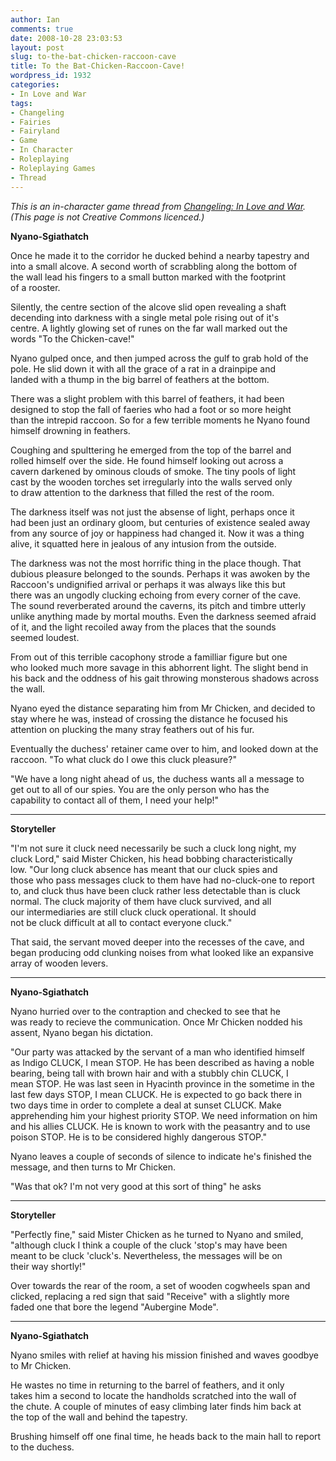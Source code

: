 ```yaml
---
author: Ian
comments: true
date: 2008-10-28 23:03:53
layout: post
slug: to-the-bat-chicken-raccoon-cave
title: To the Bat-Chicken-Raccoon-Cave!
wordpress_id: 1932
categories:
- In Love and War
tags:
- Changeling
- Fairies
- Fairyland
- Game
- In Character
- Roleplaying
- Roleplaying Games
- Thread
---
```


<p><i>This is an in-character game thread from <a href="../changeling-in-love-and-war">Changeling: In Love and War</a>.  (This page is not Creative Commons licenced.)</i></p>
<p><b>Nyano-Sgiathatch</b></p>
<p>Once he made it to the corridor he ducked behind a nearby tapestry and<br />
into a small alcove. A second worth of scrabbling along the bottom of<br />
the wall lead his fingers to a small button marked with the footprint<br />
of a rooster.</p>
<p>Silently, the centre section of the alcove slid open revealing a shaft<br />
decending into darkness with a single metal pole rising out of it&#039;s<br />
centre. A lightly glowing set of runes on the far wall marked out the<br />
words "To the Chicken-cave!"</p>
<p>Nyano gulped once, and then jumped across the gulf to grab hold of the<br />
pole. He slid down it with all the grace of a rat in a drainpipe and<br />
landed with a thump in the big barrel of feathers at the bottom.</p>
<p>There was a slight problem with this barrel of feathers, it had been<br />
designed to stop the fall of faeries who had a foot or so more height<br />
than the intrepid raccoon. So for a few terrible moments he Nyano found<br />
himself drowning in feathers.</p>
<p>Coughing and spulttering he emerged from the top of the barrel and<br />
rolled himself over the side. He found himself looking out across a<br />
cavern darkened by ominous clouds of smoke. The tiny pools of light<br />
cast by the wooden torches set irregularly into the walls served only<br />
to draw attention to the darkness that filled the rest of the room.</p>
<p>The darkness itself was not just the absense of light, perhaps once it<br />
had been just an ordinary gloom, but centuries of existence sealed away<br />
from any source of joy or happiness had changed it. Now it was a thing<br />
alive, it squatted here in jealous of any intusion from the outside.</p>
<p>The darkness was not the most horrific thing in the place though. That<br />
dubious pleasure belonged to the sounds. Perhaps it was awoken by the<br />
Raccoon&#039;s undignified arrival or perhaps it was always like this but<br />
there was an ungodly clucking echoing from every corner of the cave.<br />
The sound reverberated around the caverns, its pitch and timbre utterly<br />
unlike anything made by mortal mouths. Even the darkness seemed afraid<br />
of it, and the light recoiled away from the places that the sounds<br />
seemed loudest.</p>
<p>From out of this terrible cacophony strode a familliar figure but one<br />
who looked much more savage in this abhorrent light. The slight bend in<br />
his back and the oddness of his gait throwing monsterous shadows across<br />
the wall.</p>
<p>Nyano eyed the distance separating him from Mr Chicken, and decided to<br />
stay where he was, instead of crossing the distance he focused his<br />
attention on plucking the many stray feathers out of his fur.</p>
<p>Eventually the duchess&#039; retainer came over to him, and looked down at the raccoon. "To what cluck do I owe this cluck pleasure?"</p>
<p>"We have a long night ahead of us, the duchess wants all a message to<br />
get out to all of our spies. You are the only person who has the<br />
capability to contact all of them, I need your help!"</p>
<hr />
<p><b>Storyteller</b></p>
<p>"I&#039;m not sure it cluck need necessarily be such a cluck long night, my<br />
cluck Lord," said Mister Chicken, his head bobbing characteristically<br />
low.  "Our long cluck absence has meant that our cluck spies and<br />
those who pass messages cluck to them have had no-cluck-one to report<br />
to, and cluck thus have been cluck rather less detectable than is cluck<br />
normal.  The cluck majority of them have cluck survived, and all<br />
our intermediaries are still cluck cluck operational.  It should<br />
not be cluck difficult at all to contact everyone cluck."</p>
<p>That said, the servant moved deeper into the recesses of the cave, and<br />
began producing odd clunking noises from what looked like an expansive<br />
array of wooden levers.</p>
<hr />
<p><b>Nyano-Sgiathatch</b></p>
<p>Nyano hurried over to the contraption  and checked to see that he<br />
was ready to recieve the communication. Once Mr Chicken nodded his<br />
assent, Nyano began his dictation.</p>
<p>"Our party was attacked by the servant of a man who identified himself<br />
as Indigo CLUCK, I mean STOP. He has been described as having a noble<br />
bearing, being tall with brown hair and with a stubbly chin CLUCK, I<br />
mean STOP. He was last seen in Hyacinth province in the sometime in the<br />
last few days STOP, I mean CLUCK. He is expected to go back there in<br />
two days time in order to complete a deal at sunset CLUCK. Make<br />
apprehending him your highest priority STOP. We need information on him<br />
and his allies CLUCK. He is known to work with the peasantry and to use<br />
poison STOP. He is to be considered highly dangerous STOP."</p>
<p>Nyano leaves a couple of seconds of silence to indicate he&#039;s finished the message, and then turns to Mr Chicken.</p>
<p>"Was that ok? I&#039;m not very good at this sort of thing" he asks</p>
<hr />
<p><b>Storyteller</b></p>
<p>"Perfectly fine," said Mister Chicken as he turned to Nyano and smiled,<br />
"although cluck I think a couple of the cluck &#039;stop&#039;s may have been<br />
meant to be cluck &#039;cluck&#039;s.  Nevertheless, the messages will be on<br />
their way shortly!"</p>
<p>Over towards the rear of the room, a set of wooden cogwheels span and<br />
clicked, replacing a red sign that said "Receive" with a slightly more<br />
faded one that bore the legend "Aubergine Mode".</p>
<hr />
<p><b>Nyano-Sgiathatch</b></p>
<p>Nyano smiles with relief at having his mission finished and waves goodbye to Mr Chicken.</p>
<p>He wastes no time in returning to the barrel of feathers, and it only<br />
takes him a second to locate the handholds scratched into the wall of<br />
the chute. A couple of minutes of easy climbing later finds him back at<br />
the top of the wall and behind the tapestry.</p>
<p>Brushing himself off one final time, he heads back to the main hall to report to the duchess.</p>